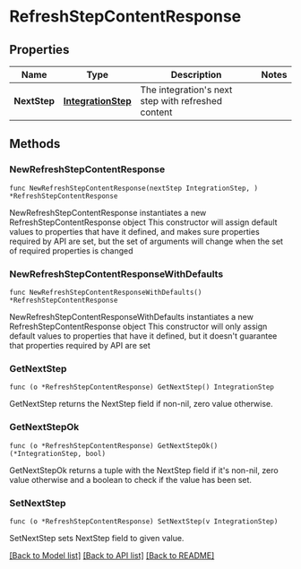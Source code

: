 # RefreshStepContentResponse

## Properties

Name | Type | Description | Notes
------------ | ------------- | ------------- | -------------
**NextStep** | [**IntegrationStep**](IntegrationStep.md) | The integration&#39;s next step with refreshed content | 

## Methods

### NewRefreshStepContentResponse

`func NewRefreshStepContentResponse(nextStep IntegrationStep, ) *RefreshStepContentResponse`

NewRefreshStepContentResponse instantiates a new RefreshStepContentResponse object
This constructor will assign default values to properties that have it defined,
and makes sure properties required by API are set, but the set of arguments
will change when the set of required properties is changed

### NewRefreshStepContentResponseWithDefaults

`func NewRefreshStepContentResponseWithDefaults() *RefreshStepContentResponse`

NewRefreshStepContentResponseWithDefaults instantiates a new RefreshStepContentResponse object
This constructor will only assign default values to properties that have it defined,
but it doesn't guarantee that properties required by API are set

### GetNextStep

`func (o *RefreshStepContentResponse) GetNextStep() IntegrationStep`

GetNextStep returns the NextStep field if non-nil, zero value otherwise.

### GetNextStepOk

`func (o *RefreshStepContentResponse) GetNextStepOk() (*IntegrationStep, bool)`

GetNextStepOk returns a tuple with the NextStep field if it's non-nil, zero value otherwise
and a boolean to check if the value has been set.

### SetNextStep

`func (o *RefreshStepContentResponse) SetNextStep(v IntegrationStep)`

SetNextStep sets NextStep field to given value.



[[Back to Model list]](../README.md#documentation-for-models) [[Back to API list]](../README.md#documentation-for-api-endpoints) [[Back to README]](../README.md)


